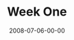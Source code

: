 ---
layout: message
category: message
series: "One"
title: "Week One"
date: 2008-07-06-00-00
message_id: 505
audio-description: "Chuck Mingo shares his thoughts on Jesus' prayer for unity among his followers."
audio: "http://s3.amazonaws.com/crossroadsaudiomessages/ONE_01_07-05-08_Mingo_webaudio.mp3"
audio-title: "One (Week One)"
audio-duration: "38:25"
video-description: "Chuck Mingo shares his thoughts about Jesus' prayer for unity among his followers."
video-title: "One (week one)"
video: "http://s3.amazonaws.com/crossroadsvideomessages/One1.mp4"
video-poster: "https://www.crossroads.net/uploadedfiles/one1-still.jpg"
program-description: ""
program: "http://www.crossroads.net/players/media/hq/0705_06Program.pdf"
program-title: "One (Week One) - Program"
notes-description: " "
notes: "http://www.crossroads.net/players/media/hq/SN_07-06-08.pdf "
notes-title: "One (Week One) - Study Notes"
---